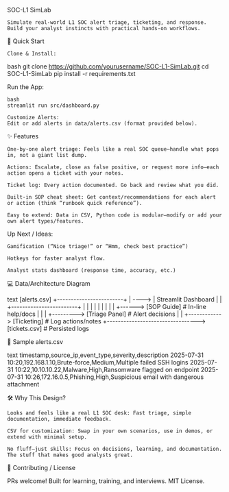 SOC-L1 SimLab

    Simulate real-world L1 SOC alert triage, ticketing, and response. Build your analyst instincts with practical hands-on workflows.

🚀 Quick Start

    Clone & Install:

bash
git clone https://github.com/yourusername/SOC-L1-SimLab.git
cd SOC-L1-SimLab
pip install -r requirements.txt

Run the App:

    bash
    streamlit run src/dashboard.py

    Customize Alerts:
    Edit or add alerts in data/alerts.csv (format provided below).

✨ Features

    One-by-one alert triage: Feels like a real SOC queue—handle what pops in, not a giant list dump.

    Actions: Escalate, close as false positive, or request more info—each action opens a ticket with your notes.

    Ticket log: Every action documented. Go back and review what you did.

    Built-in SOP cheat sheet: Get context/recommendations for each alert or action (think “runbook quick reference”).

    Easy to extend: Data in CSV, Python code is modular—modify or add your own alert types/features.

Up Next / Ideas:

    Gamification (“Nice triage!” or “Hmm, check best practice”)

    Hotkeys for faster analyst flow.

    Analyst stats dashboard (response time, accuracy, etc.)

💻 Data/Architecture Diagram

text
[alerts.csv]     +------------------------+
     |   ---->   |   Streamlit Dashboard  |
     |           +------------------------+
     |                  | |  |   |
     |                  | |  |   +------> [SOP Guide]     # In-line help/docs
     |                  | |  +---------> [Triage Panel]   # Alert decisions
     |                  | +------------> [Ticketing]      # Log actions/notes
     +---------------------------------> [tickets.csv]     # Persisted logs

📄 Sample alerts.csv

text
timestamp,source_ip,event_type,severity,description
2025-07-31 10:20,192.168.1.10,Brute-force,Medium,Multiple failed SSH logins
2025-07-31 10:22,10.10.10.22,Malware,High,Ransomware flagged on endpoint
2025-07-31 10:26,172.16.0.5,Phishing,High,Suspicious email with dangerous attachment

🛠 Why This Design?

    Looks and feels like a real L1 SOC desk: Fast triage, simple documentation, immediate feedback.

    CSV for customization: Swap in your own scenarios, use in demos, or extend with minimal setup.

    No fluff—just skills: Focus on decisions, learning, and documentation. The stuff that makes good analysts great.

👋 Contributing / License

PRs welcome! Built for learning, training, and interviews. MIT License.
